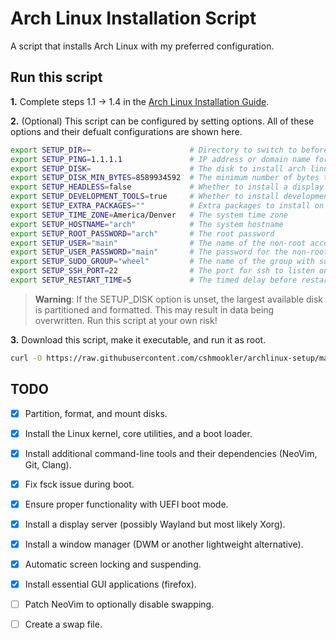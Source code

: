 # **Arch Linux Installation Script**

A script that installs Arch Linux with my preferred configuration.

## **Run this script**

**1.** Complete steps 1.1 -> 1.4 in the [Arch Linux Installation Guide](https://wiki.archlinux.org/title/installation_guide).

**2.** (Optional) This script can be configured by setting options. All of these options and their defualt configurations are shown here.

```bash
export SETUP_DIR=~                      # Directory to switch to before doing anything else
export SETUP_PING=1.1.1.1               # IP address or domain name for testing network connectivity
export SETUP_DISK=                      # The disk to install arch linux on (unset by default, an unmounted disk is automatically selected)
export SETUP_DISK_MIN_BYTES=8589934592  # The minimum number of bytes that a disk must have to be automatically selected for installation (default 8 GiB)
export SETUP_HEADLESS=false             # Whether to install a display server and other related software
export SETUP_DEVELOPMENT_TOOLS=true     # Whether to install development tools
export SETUP_EXTRA_PACKAGES=""          # Extra packages to install on the system
export SETUP_TIME_ZONE=America/Denver   # The system time zone
export SETUP_HOSTNAME="arch"            # The system hostname
export SETUP_ROOT_PASSWORD="arch"       # The root password
export SETUP_USER="main"                # The name of the non-root account
export SETUP_USER_PASSWORD="main"       # The password for the non-root account
export SETUP_SUDO_GROUP="wheel"         # The name of the group with sudo privileges
export SETUP_SSH_PORT=22                # The port for ssh to listen on
export SETUP_RESTART_TIME=5             # The timed delay before restarting once installation is complete (-1 cancels the restart)
```

> **Warning**: If the SETUP_DISK option is unset, the largest available disk is partitioned and formatted. This may result in data being overwritten. Run this script at your own risk!

**3.** Download this script, make it executable, and run it as root.

```bash
curl -O https://raw.githubusercontent.com/cshmookler/archlinux-setup/main/setup.sh && chmod +x setup.sh && ./setup.sh
```

## **TODO**

- [X] Partition, format, and mount disks.
- [X] Install the Linux kernel, core utilities, and a boot loader.
- [X] Install additional command-line tools and their dependencies (NeoVim, Git, Clang).
- [X] Fix fsck issue during boot.
- [X] Ensure proper functionality with UEFI boot mode.
- [X] Install a display server (possibly Wayland but most likely Xorg).
- [X] Install a window manager (DWM or another lightweight alternative).
- [X] Automatic screen locking and suspending.
- [X] Install essential GUI applications (firefox).
- [ ] Patch NeoVim to optionally disable swapping.
- [ ] Create a swap file.

